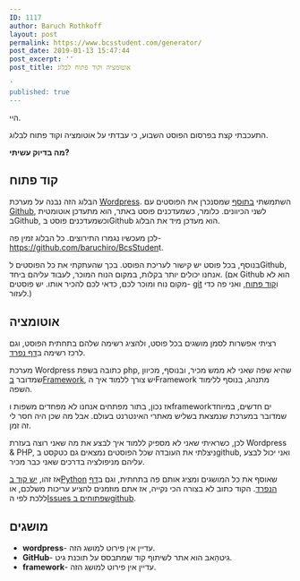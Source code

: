 ```yaml
---
ID: 1117
author: Baruch Rothkoff
layout: post
permalink: https://www.bcsstudent.com/generator/
post_date: 2019-01-13 15:47:44
post_excerpt: ''
post_title: אוטומציה וקוד פתוח לבלוג

'
published: true
---
```


<!-- wp:paragraph -->
<p>היי.</p>
<!-- /wp:paragraph -->
<!-- wp:paragraph -->
<p>התעכבתי קצת בפרסום הפוסט השבוע, כי עבדתי על אוטומציה וקוד פתוח לבלוג.</p>
<!-- /wp:paragraph -->
<!-- wp:paragraph -->
<p><strong>מה בדיוק עשיתי?</strong></p>
<!-- /wp:paragraph -->
<!-- wp:heading -->
<h2>קוד פתוח</h2>
<!-- /wp:heading -->
<!-- wp:paragraph -->
<p>הבלוג הזה נבנה על מערכת <a href="#1117_wordpress" term="wordpress">Wordpress</a>. השתמשתי <a aria-label="בתוסף (opens in a new tab)" href="https://github.com/mAAdhaTTah/wordpress-github-sync" rel="noreferrer noopener" target="_blank">בתוסף</a> שמסנכרן את הפוסטים עם <a href="#1117_github" term="github">Github</a>, לשני הכיוונים. כלומר, כשמעדכנים פוסט באתר, הוא מתעדכן אוטומטית בGithub, וכשמעדכנים פוסט בGithub הוא מעדכן מיד את הבלוג.</p>
<!-- /wp:paragraph -->
<!-- wp:paragraph -->
<p>לכן מעכשיו נגמרו התירוצים. כל הבלוג זמין פה- <a aria-label="https://github.com/baruchiro/BcsStuden (opens in a new tab)" href="https://github.com/baruchiro/BcsStudent" rel="noreferrer noopener" target="_blank">https://github.com/baruchiro/BcsStuden</a><a href="https://github.com/baruchiro/BcsStudent"></a>t.</p>
<!-- /wp:paragraph -->
<!-- wp:paragraph -->
<p>בנוסף, בכל פוסט יש קישור לעריכת הפוסט. בכך שהעתקתי את כל הפוסטים לGithub, אנחנו יכולים יותר בקלות, במקום הנוח המוכר, לעבוד עליהם ביחד. (אם Github הוא לא מקום נוח ומוכר לכם, כדאי לכם להכיר אותו. יש פוסטים- <a aria-label="git (opens in a new tab)" href="https://www.bcsstudent.com/git/" rel="noreferrer noopener" target="_blank">git</a> ו<a aria-label="קוד פתוח (opens in a new tab)" href="https://www.bcsstudent.com/open-source/" rel="noreferrer noopener" target="_blank">קוד פתוח</a>, ואני פה כדי לעזור.)</p>
<!-- /wp:paragraph -->
<!-- wp:heading -->
<h2>אוטומציה</h2>
<!-- /wp:heading -->
<!-- wp:paragraph -->
<p>רציתי אפשרות לסמן מושגים בכל פוסט, ולהציג רשימה שלהם בתחתית הפוסט, וגם לרכז רשימה ב<a href="https://www.bcsstudent.com/terms/">דף נפרד</a>.</p>
<!-- /wp:paragraph -->
<!-- wp:paragraph -->
<p>מערכת Wordpress כתובה בשפת php, שהיא שפה שאני לא ממש מכיר, ובנוסף, מכיוון שמדובר <a href="#1117_framework" term="framework">בFramework</a>, יש צורך ללמוד איך הFramework מתנהג, בנוסף ללימוד השפה.</p>
<!-- /wp:paragraph -->
<!-- wp:paragraph -->
<p>אז נכון, בתור מפתחים אנחנו לא מפחדים משפות וframeworkים חדשים, במיוחד שמדובר במערכת שנמצאת בשליש מאתרי האינטרנט בעולם. אבל מה שכן היה חסר לי זה זמן.</p>
<!-- /wp:paragraph -->
<!-- wp:paragraph -->
<p>לכן, כשראיתי שאני לא מספיק ללמוד איך לבצע את מה שאני רוצה בעזרת Wordpress &amp; PHP, ניצלתי את העובדה שכל הפוסטים נמצאים גם כטקסט בgithub, ואני יכול לבצע עליהם מניפולציה בדרכים שאני כבר מכיר.</p>
<!-- /wp:paragraph -->
<!-- wp:paragraph -->
<p>אז זהו, <a aria-label="יש קוד בPython (opens in a new tab)" href="https://github.com/baruchiro/BcsStudent/tree/master/generator" rel="noreferrer noopener" target="_blank">יש קוד בPython</a> שאוסף את כל המושגים ומציג אותם פה בתחתית, וגם ב<a aria-label="דף הנפרד (opens in a new tab)" href="https://www.bcsstudent.com/terms/" rel="noreferrer noopener" target="_blank">דף הנפרד</a>. הקוד כתוב לא בצורה הכי נקייה, אז אתם מוזמנים להציע עריכות משלכם, או ללכת לפי ה<a aria-label="Issues שפתוחים בgithub (opens in a new tab)" href="https://github.com/baruchiro/BcsStudent/issues" rel="noreferrer noopener" target="_blank">Issues שפתוחים בgithub</a>.</p>
<!-- /wp:paragraph --><div class="terms_div">
<!-- wp:heading -->
<h2 class="terms_title">מושגים</h2>
<!-- /wp:heading -->
<!-- wp:list -->
<ul class="terms_list"><li id="1117_wordpress" term="wordpress"><strong>wordpress</strong>- עדיין אין פירוט למושג הזה.</li><li id="1117_github" term="github"><strong>GitHub</strong>- גִיטהָאבּ הוא אתר לשיתוף קוד שמתבסס על תוכנת גיט.</li><li id="1117_framework" term="framework"><strong>framework</strong>- עדיין אין פירוט למושג הזה.</li></ul>
<!-- /wp:list -->
</div>
